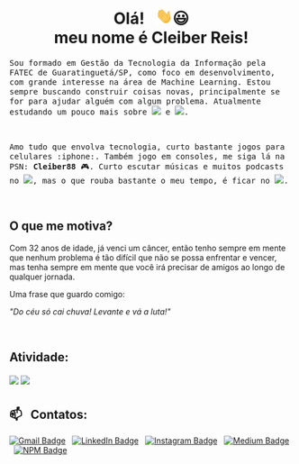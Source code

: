 # <h1 align="center"> Olá! &nbsp; <img src="https://raw.githubusercontent.com/ABSphreak/ABSphreak/master/gifs/Hi.gif" width="30px">:smiley: <br/> meu nome é Cleiber Reis! </h1>

<p><samp>
  Sou formado em Gestão da Tecnologia da Informação pela FATEC de Guaratinguetá/SP, como foco em desenvolvimento, com grande interesse na área de Machine Learning. Estou sempre buscando construir coisas novas, principalmente se for para ajudar alguém com algum problema. Atualmente estudando um pouco mais sobre <img width="7%" src="https://www.vectorlogo.zone/logos/javascript/javascript-horizontal.svg"> e <img width="7%" src="https://www.vectorlogo.zone/logos/python/python-horizontal.svg">.
</p>
<br />
<p><samp>
Amo tudo que envolva tecnologia, curto bastante jogos para celulares :iphone:. Também jogo em consoles, me siga lá na PSN: <b>Cleiber88</b> 🎮. Curto escutar músicas e muitos podcasts no <img width="5%" src="https://www.vectorlogo.zone/logos/spotify/spotify-ar21.svg">, mas o que rouba bastante o meu tempo, é ficar no <img width="3%" src="https://www.vectorlogo.zone/logos/youtube/youtube-icon.svg">.
</p>
<br />

## <b>O que me motiva?</b>

<p>
Com 32 anos de idade, já venci um câncer, então tenho sempre em mente que nenhum problema é tão difícil que não se possa enfrentar e vencer, mas tenha sempre em mente que você irá precisar de amigos ao longo de qualquer jornada.

Uma frase que guardo comigo: <br />

<i>"Do céu só cai chuva! Levante e vá a luta!"</i>

</p>

<br />

## <b>Atividade:</b>

<div>
  <img align="center" src="https://github-readme-stats.vercel.app/api/?username=CleiberReis&show_icons=true&count_private=true&include_all_commits=true&theme=dracula&title_color=(#2dde16)" />
  <img align="center" src="https://github-readme-stats.vercel.app/api/top-langs/?username=CleiberReis&custom_title=Cleiber Most Used Languages&layout=compact&theme=dracula&title_color=(#2dde16)" />
</div>

#

## <b> :mailbox: &nbsp; Contatos:</b> <br/>

[![Gmail Badge](https://img.shields.io/badge/-Gmail-d14836?style=for-the-badge&logo=Gmail&logoColor=fff&link=mailto:cleiberrodriguesreis@gmail.com)](mailto:cleiberrodriguesreis@gmail.com) &nbsp;
[![LinkedIn Badge](https://img.shields.io/badge/-LinkedIn-0077b5?style=for-the-badge&logo=LinkedIn&logoColor=fff&link=https://www.linkedin.com/in/cleiber-rodrigues-reis-075061172/)](https://www.linkedin.com/in/cleiber-rodrigues-reis-075061172/) &nbsp;
[![Instagram Badge](https://img.shields.io/badge/-Instagram-e4405f?style=for-the-badge&logo=Instagram&logoColor=fff&link=https://www.instagram.com/cleiberrreis/)](https://www.instagram.com/cleiberrreis/) &nbsp;
[![Medium Badge](https://img.shields.io/badge/-Medium-12100e?style=for-the-badge&logo=Medium&logoColor=fff&link=https://medium.com/@cleiberrodriguesreis)](https://medium.com/@cleiberrodriguesreis) &nbsp;
[![NPM Badge](https://img.shields.io/badge/-NPM-12100e?style=for-the-badge&logo=npm&logoColor=fff&link=https://www.npmjs.com/~cleiberreis)](https://www.npmjs.com/~cleiberreis) &nbsp;

